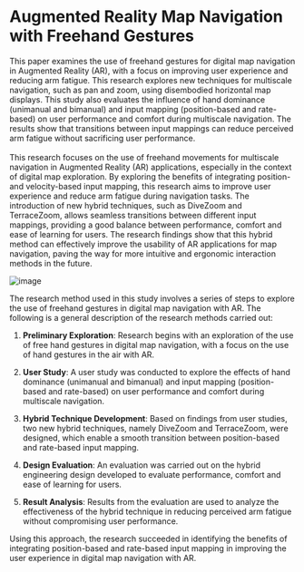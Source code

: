 <h1> Augmented Reality Map Navigation with Freehand Gestures </h1>
This paper examines the use of freehand gestures for digital map navigation in Augmented Reality (AR), with a focus on improving user experience and reducing arm fatigue. This research explores new techniques for multiscale navigation, such as pan and zoom, using disembodied horizontal map displays. This study also evaluates the influence of hand dominance (unimanual and bimanual) and input mapping (position-based and rate-based) on user performance and comfort during multiscale navigation. The results show that transitions between input mappings can reduce perceived arm fatigue without sacrificing user performance.
<br/> <br/>
This research focuses on the use of freehand movements for multiscale navigation in Augmented Reality (AR) applications, especially in the context of digital map exploration. By exploring the benefits of integrating position- and velocity-based input mapping, this research aims to improve user experience and reduce arm fatigue during navigation tasks. The introduction of new hybrid techniques, such as DiveZoom and TerraceZoom, allows seamless transitions between different input mappings, providing a good balance between performance, comfort and ease of learning for users. The research findings show that this hybrid method can effectively improve the usability of AR applications for map navigation, paving the way for more intuitive and ergonomic interaction methods in the future.

![image](https://github.com/tdpg20232a/paper-review-MambaulIzzi/assets/69846753/c1ecf3f8-dc1b-4645-ab0d-da30252c4f19)

The research method used in this study involves a series of steps to explore the use of freehand gestures in digital map navigation with AR. The following is a general description of the research methods carried out:

1. **Preliminary Exploration**: Research begins with an exploration of the use of free hand gestures in digital map navigation, with a focus on the use of hand gestures in the air with AR.

2. **User Study**: A user study was conducted to explore the effects of hand dominance (unimanual and bimanual) and input mapping (position-based and rate-based) on user performance and comfort during multiscale navigation.

3. **Hybrid Technique Development**: Based on findings from user studies, two new hybrid techniques, namely DiveZoom and TerraceZoom, were designed, which enable a smooth transition between position-based and rate-based input mapping.

4. **Design Evaluation**: An evaluation was carried out on the hybrid engineering design developed to evaluate performance, comfort and ease of learning for users.

5. **Result Analysis**: Results from the evaluation are used to analyze the effectiveness of the hybrid technique in reducing perceived arm fatigue without compromising user performance.

Using this approach, the research succeeded in identifying the benefits of integrating position-based and rate-based input mapping in improving the user experience in digital map navigation with AR.
